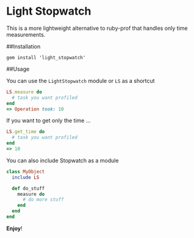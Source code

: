 # Light Stopwatch

This is a more lightweight alternative to ruby-prof that handles only time measurements.

##Installation

```
gem install 'light_stopwatch'
```

##Usage

You can use the `LightStopwatch` module or `LS` as a shortcut

```ruby
LS.measure do
  # task you want profiled
end
=> Operation took: 10
```

If you want to get only the time ...

```ruby
LS.get_time do
  # task you want profiled
end
=> 10
```

You can also include Stopwatch as a module

```ruby
class MyObject
  include LS

  def do_stuff
    measure do
      # do more stuff
    end
  end
end
```

**Enjoy**!
